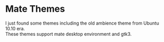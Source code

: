 # Mate Themes
I just found some themes including the old ambience theme from Ubuntu 10.10 era.  
These themes support mate desktop environment and gtk3.
